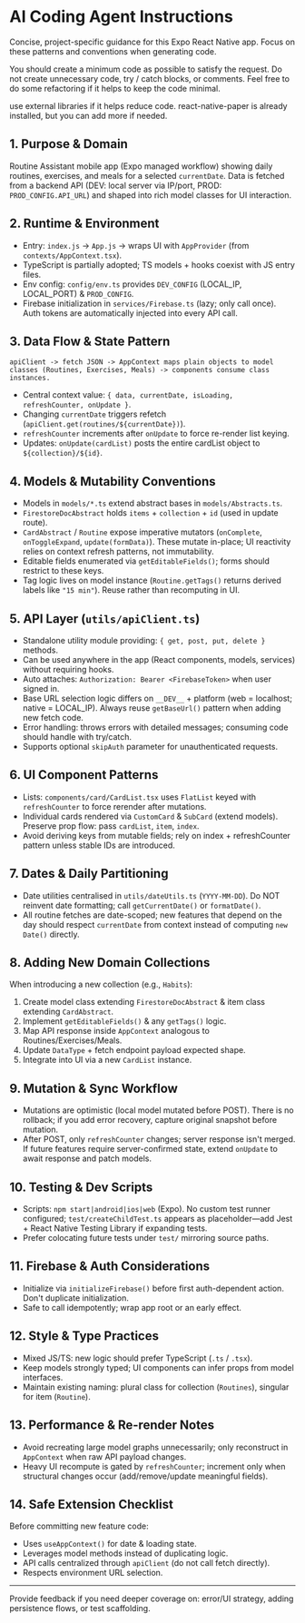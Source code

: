 # AI Coding Agent Instructions

Concise, project-specific guidance for this Expo React Native app. Focus on these patterns and conventions when generating code.

You should create a minimum code as possible to satisfy the request. Do not create unnecessary code, try / catch blocks, or comments.
Feel free to do some refactoring if it helps to keep the code minimal.

use external libraries if it helps reduce code.
react-native-paper is already installed, but you can add more if needed.

## 1. Purpose & Domain

Routine Assistant mobile app (Expo managed workflow) showing daily routines, exercises, and meals for a selected `currentDate`. Data is fetched from a backend API (DEV: local server via IP/port, PROD: `PROD_CONFIG.API_URL`) and shaped into rich model classes for UI interaction.

## 2. Runtime & Environment

- Entry: `index.js` -> `App.js` -> wraps UI with `AppProvider` (from `contexts/AppContext.tsx`).
- TypeScript is partially adopted; TS models + hooks coexist with JS entry files.
- Env config: `config/env.ts` provides `DEV_CONFIG` (LOCAL_IP, LOCAL_PORT) & `PROD_CONFIG`.
- Firebase initialization in `services/Firebase.ts` (lazy; only call once). Auth tokens are automatically injected into every API call.

## 3. Data Flow & State Pattern

```
apiClient -> fetch JSON -> AppContext maps plain objects to model classes (Routines, Exercises, Meals) -> components consume class instances.
```

- Central context value: `{ data, currentDate, isLoading, refreshCounter, onUpdate }`.
- Changing `currentDate` triggers refetch (`apiClient.get(routines/${currentDate})`).
- `refreshCounter` increments after `onUpdate` to force re-render list keying.
- Updates: `onUpdate(cardList)` posts the entire cardList object to `${collection}/${id}`.

## 4. Models & Mutability Conventions

- Models in `models/*.ts` extend abstract bases in `models/Abstracts.ts`.
- `FirestoreDocAbstract` holds `items` + `collection` + `id` (used in update route).
- `CardAbstract` / `Routine` expose imperative mutators (`onComplete`, `onToggleExpand`, `update(formData)`). These mutate in-place; UI reactivity relies on context refresh patterns, not immutability.
- Editable fields enumerated via `getEditableFields()`; forms should restrict to these keys.
- Tag logic lives on model instance (`Routine.getTags()` returns derived labels like `"15 min"`). Reuse rather than recomputing in UI.

## 5. API Layer (`utils/apiClient.ts`)

- Standalone utility module providing: `{ get, post, put, delete }` methods.
- Can be used anywhere in the app (React components, models, services) without requiring hooks.
- Auto attaches: `Authorization: Bearer <FirebaseToken>` when user signed in.
- Base URL selection logic differs on `__DEV__` + platform (web = localhost; native = LOCAL_IP). Always reuse `getBaseUrl()` pattern when adding new fetch code.
- Error handling: throws errors with detailed messages; consuming code should handle with try/catch.
- Supports optional `skipAuth` parameter for unauthenticated requests.

## 6. UI Component Patterns

- Lists: `components/card/CardList.tsx` uses `FlatList` keyed with `refreshCounter` to force rerender after mutations.
- Individual cards rendered via `CustomCard` & `SubCard` (extend models). Preserve prop flow: pass `cardList`, `item`, `index`.
- Avoid deriving keys from mutable fields; rely on index + refreshCounter pattern unless stable IDs are introduced.

## 7. Dates & Daily Partitioning

- Date utilities centralised in `utils/dateUtils.ts` (`YYYY-MM-DD`). Do NOT reinvent date formatting; call `getCurrentDate()` or `formatDate()`.
- All routine fetches are date-scoped; new features that depend on the day should respect `currentDate` from context instead of computing `new Date()` directly.

## 8. Adding New Domain Collections

When introducing a new collection (e.g., `Habits`):

1. Create model class extending `FirestoreDocAbstract` & item class extending `CardAbstract`.
2. Implement `getEditableFields()` & any `getTags()` logic.
3. Map API response inside `AppContext` analogous to Routines/Exercises/Meals.
4. Update `DataType` + fetch endpoint payload expected shape.
5. Integrate into UI via a new `CardList` instance.

## 9. Mutation & Sync Workflow

- Mutations are optimistic (local model mutated before POST). There is no rollback; if you add error recovery, capture original snapshot before mutation.
- After POST, only `refreshCounter` changes; server response isn't merged. If future features require server-confirmed state, extend `onUpdate` to await response and patch models.

## 10. Testing & Dev Scripts

- Scripts: `npm start|android|ios|web` (Expo). No custom test runner configured; `test/createChildTest.ts` appears as placeholder—add Jest + React Native Testing Library if expanding tests.
- Prefer colocating future tests under `test/` mirroring source paths.

## 11. Firebase & Auth Considerations

- Initialize via `initializeFirebase()` before first auth-dependent action. Don't duplicate initialization.
- Safe to call idempotently; wrap app root or an early effect.

## 12. Style & Type Practices

- Mixed JS/TS: new logic should prefer TypeScript (`.ts` / `.tsx`).
- Keep models strongly typed; UI components can infer props from model interfaces.
- Maintain existing naming: plural class for collection (`Routines`), singular for item (`Routine`).

## 13. Performance & Re-render Notes

- Avoid recreating large model graphs unnecessarily; only reconstruct in `AppContext` when raw API payload changes.
- Heavy UI recompute is gated by `refreshCounter`; increment only when structural changes occur (add/remove/update meaningful fields).

## 14. Safe Extension Checklist

Before committing new feature code:

- Uses `useAppContext()` for date & loading state.
- Leverages model methods instead of duplicating logic.
- API calls centralized through `apiClient` (do not call fetch directly).
- Respects environment URL selection.

---

Provide feedback if you need deeper coverage on: error/UI strategy, adding persistence flows, or test scaffolding.
